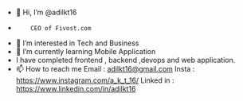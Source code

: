 - 👋 Hi, I’m @adilkt16
-         CEO of Fivost.com
- 👀 I’m interested in Tech and Business
- 🌱 I’m currently learning Mobile Application
-    I have completed frontend , backend ,devops and web application.
- 📫 How to reach me 
        Email : adilkt16@gmail.com
        Insta : https://www.instagram.com/a_k_t_16/ 
        Linked in : https://www.linkedin.com/in/adilkt16

<!---
adilkt16/adilkt16 is a ✨ special ✨ repository because its `README.md` (this file) appears on your GitHub profile.
You can click the Preview link to take a look at your changes.
--->
